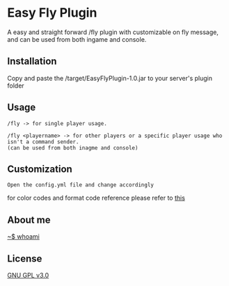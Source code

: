 # Easy Fly Plugin 

A easy and straight forward /fly plugin with customizable on fly message, and can be used from both ingame and console.

## Installation

Copy and paste the /target/EasyFlyPlugin-1.0.jar to your server's plugin folder

## Usage

```
/fly -> for single player usage.

/fly <playername> -> for other players or a specific player usage who isn't a command sender. 
(can be used from both inagme and console)

```

## Customization

```
Open the config.yml file and change accordingly
```
for color codes and format code reference please refer to [this](https://www.spigotmc.org/wiki/textcosmetics-colors-and-formats/)

## About me

[~$ whoami](https://expy.bio/elli0t43)

## License
[GNU GPL v3.0](https://choosealicense.com/licenses/lgpl-3.0/)

